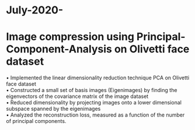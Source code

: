 # July-2020-
# Image compression using Principal-Component-Analysis on Olivetti face dataset
• Implemented the linear dimensionality reduction technique PCA on Olivetti face dataset\
• Constructed a small set of basis images (Eigenimages) by finding the eigenvectors of the covariance matrix of the image dataset\
• Reduced dimensionality by projecting images onto a lower dimensional subspace spanned by the eigenimages\
• Analyzed the reconstruction loss, measured as a function of the number of principal components.
